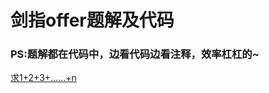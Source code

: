 # 剑指offer题解及代码
### PS:题解都在代码中，边看代码边看注释，效率杠杠的~
[求1+2+3+……+n](https://github.com/vvshuai/JavaRepository/blob/master/leetcode/%E5%89%91%E6%8C%87offer/1%2B2%2Bn.md)
